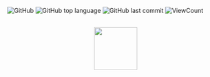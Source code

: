 ![GitHub](https://img.shields.io/github/license/akshat-jjain/HackerRank-Python-Solutions?style=flat)
![GitHub top language](https://img.shields.io/github/languages/top/akshat-jjain/HackerRank-Python-Solutions?style=flat)
![GitHub last commit](https://img.shields.io/github/last-commit/akshat-jjain/HackerRank-Python-Solutions?style=flat)
![ViewCount](https://views.whatilearened.today/views/github/akshat-jjain/HackerRank-Python-Solutions.svg?cache=remove)

<p align="center">  
	<br>
	<a href="https://www.hackerrank.com/akshat_jjain">
        <img height=100 src="https://d3keuzeb2crhkn.cloudfront.net/hackerrank/assets/styleguide/logo_wordmark-f5c5eb61ab0a154c3ed9eda24d0b9e31.svg"> 
    </a>
    <br>
</p>

